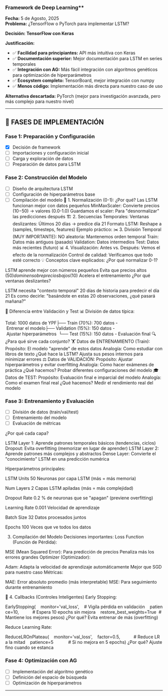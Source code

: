 ### Framework de Deep Learning**
**Fecha:** 5 de Agosto, 2025  
**Problema:** ¿TensorFlow o PyTorch para implementar LSTM?

**Decisión:** **TensorFlow con Keras**

**Justificación:**
- ✅ **Facilidad para principiantes:** API más intuitiva con Keras
- ✅ **Documentación superior:** Mejor documentación para LSTM en series temporales
- ✅ **Integración con AG:** Más fácil integración con algoritmos genéticos para optimización de hiperparámetros
- ✅ **Ecosystem completo:** TensorBoard, mejor integración con numpy
- ✅ **Menos código:** Implementación más directa para nuestro caso de uso

**Alternativa descartada:** PyTorch (mejor para investigación avanzada, pero más complejo para nuestro nivel)

---
## **🚀 FASES DE IMPLEMENTACIÓN**

### **Fase 1: Preparación y Configuración** 
- [x] Decisión de framework
- [ ] Importaciones y configuración inicial
- [ ] Carga y exploración de datos
- [ ] Preparación de datos para LSTM

### **Fase 2: Construcción del Modelo**
- [ ] Diseño de arquitectura LSTM
- [ ] Configuración de hiperparámetros base
- [ ] Compilación del modelo
🔄 1. Normalización (0-1):
¿Por qué? Las LSTM funcionan mejor con datos pequeños
MinMaxScaler: Convierte precios ($10-$50) → valores (0.0-1.0)
Guardamos el scaler: Para "desnormalizar" las predicciones después
🏗️ 2. Secuencias Temporales:
Ventanas deslizantes: Últimos 20 días → predice día 21
Formato LSTM: Reshape a (samples, timesteps, features)
Ejemplo práctico:
✂️ 3. División Temporal (MUY IMPORTANTE):
NO aleatoria: Mantenemos orden temporal
Train: Datos más antiguos (pasado)
Validation: Datos intermedios
Test: Datos más recientes (futuro)
📊 4. Visualización:
Antes vs. Después: Vemos el efecto de la normalización
Control de calidad: Verificamos que todo esté correcto
💡 Conceptos clave explicados:
¿Por qué normalizar 0-1?

LSTM aprende mejor con números pequeños
Evita que precios altos ($50) dominen sobre precios bajos ($10)
Acelera el entrenamiento
¿Por qué ventanas deslizantes?

LSTM necesita "contexto temporal"
20 días de historia para predecir el día 21
Es como decirle: "basándote en estas 20 observaciones, ¿qué pasará mañana?"

🎯 Diferencia entre Validación y Test
📊 División de datos típica:

Total: 1000 datos de YPF├── Train (70%): 700 datos - Entrenar el modelo├── Validation (15%): 150 datos - Ajustar hiperparámetros  └── Test (15%): 150 datos - Evaluación final
🔍 ¿Para qué sirve cada conjunto?
🏋️ Datos de ENTRENAMIENTO (Train):
Propósito: El modelo "aprende" de estos datos
Analogía: Como estudiar con libros de texto
¿Qué hace la LSTM? Ajusta sus pesos internos para minimizar errores
⚖️ Datos de VALIDACIÓN:
Propósito: Ajustar hiperparámetros y evitar overfitting
Analogía: Como hacer exámenes de práctica
¿Qué hacemos? Probar diferentes configuraciones del modelo
🎓 Datos de TEST:
Propósito: Evaluación final e imparcial del modelo
Analogía: Como el examen final real
¿Qué hacemos? Medir el rendimiento real del modelo


### **Fase 3: Entrenamiento y Evaluación**
- [ ] División de datos (train/val/test)
- [ ] Entrenamiento del modelo
- [ ] Evaluación de métricas

¿Por qué cada capa?

LSTM Layer 1: Aprende patrones temporales básicos (tendencias, ciclos)
Dropout: Evita overfitting (memorizar en lugar de aprender)
LSTM Layer 2: Aprende patrones más complejos y abstractos
Dense Layer: Convierte el "conocimiento" LSTM en una predicción numérica

Hiperparámetros principales:

LSTM Units	50	Neuronas por capa LSTM (más = más memoria)

Num Layers	2	Capas LSTM apiladas (más = más complejidad)

Dropout Rate	0.2	% de neuronas que se "apagan" (previene overfitting)

Learning Rate	0.001	Velocidad de aprendizaje

Batch Size	32	Datos procesados juntos

Epochs	100	Veces que ve todos los datos

3. Compilación del Modelo
Decisiones importantes:
Loss Function (Función de Pérdida):

MSE (Mean Squared Error): Para predicción de precios
Penaliza más los errores grandes
Optimizer (Optimizador):

Adam: Adapta la velocidad de aprendizaje automáticamente
Mejor que SGD para nuestro caso
Métricas:

MAE: Error absoluto promedio (más interpretable)
MSE: Para seguimiento durante entrenamiento

🚨 4. Callbacks (Controles Inteligentes)
Early Stopping:

EarlyStopping(    monitor='val_loss',    # Vigila pérdida en validación    patience=10,           # Espera 10 epochs sin mejora    restore_best_weights=True  # Mantiene los mejores pesos)
¿Por qué? Evita entrenar de más (overfitting)

Reduce Learning Rate:

ReduceLROnPlateau(    monitor='val_loss',    factor=0.5,           # Reduce LR a la mitad    patience=5            # Si no mejora en 5 epochs)
¿Por qué? Ajuste fino cuando se estanca


### **Fase 4: Optimización con AG**
- [ ] Implementación del algoritmo genético
- [ ] Definición del espacio de búsqueda
- [ ] Optimización de hiperparámetros

---